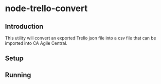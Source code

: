 # node-trello-convert

## Introduction
This utility will convert an exported Trello json file into a csv file that can be imported into CA Agile Central.

## Setup


## Running

